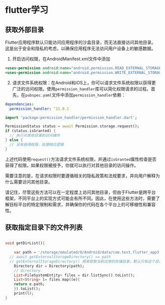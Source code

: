# flutter学习

## 获取外部目录

Flutter应用程序默认只能访问应用程序的沙盒目录，而无法直接访问其他目录。这是出于安全和隐私的考虑，以确保应用程序无法访问用户设备上的敏感数据。

1. 开启访问权限，在AndroidManifest.xml文件中添加

```xml
<uses-permission android:name="android.permission.READ_EXTERNAL_STORAGE"/>
<uses-permission android:name="android.permission.WRITE_EXTERNAL_STORAGE"/>
```

2. 请求文件系统权限：在Android和iOS上，你可以请求文件系统权限以获得更广泛的访问权限。使用`permission_handler`库可以简化权限请求的过程。首先，在`pubspec.yaml`文件中添加`permission_handler`依赖：

```yaml
dependencies:
  permission_handler: ^11.0.1
```

```dart
import 'package:permission_handler/permission_handler.dart';

PermissionStatus status = await Permission.storage.request();
if (status.isGranted) {
  // 执行对其他目录的访问操作
} else {
  // 没有获得权限，处理相应逻辑
}
```

上述代码使用`request()`方法请求文件系统权限，并通过`isGranted`属性检查是否获得了权限。如果权限被授予，你就可以执行对其他目录的访问操作。

需要注意的是，在请求权限时要遵循相关的隐私政策和法规要求，并向用户解释为什么需要访问其他目录。

请记住，尽管这些方法可以在一定程度上访问其他目录，但由于Flutter是跨平台框架，不同平台上的实现方式可能会有所不同。因此，在使用这些方法时，需要了解目标平台的特定限制和需求，并确保你的代码在各个平台上的可移植性和兼容性。


## 获取指定目录下的文件列表

```dart

void getDirList(){
    
    var path = '/storage/emulated/0/Android/data/com.test.flutter_app3';
  // await getExternalStorageDirectory() == path
  // getExternalStorageDirectory() 用来获取当前应用的存储目录，默认只有这个目录的访问权限
    Directory dir = Directory(path);
    // directory.
    List<FileSystemEntity> files = dir.listSync().toList();
    List<String> l= files.map((e){
    return e.path;
    }).toList();
    print(l);
}
```



